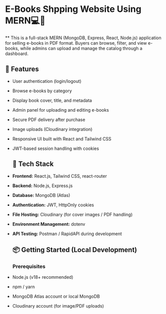 # E-Books Shpping Website Using MERN💻📁

** This is a full-stack MERN (MongoDB, Express, React, Node.js) application for selling e-books in PDF format. Buyers can browse, filter, and view e-books, while admins can upload and manage the catalog through a dashboard.

## 🚀 Features

- User authentication (login/logout)
- Browse e-books by category
- Display book cover, title, and metadata
- Admin panel for uploading and editing e-books
- Secure PDF delivery after purchase
- Image uploads (Cloudinary integration)
- Responsive UI built with React and Tailwind CSS
- JWT-based session handling with cookies

  ## 🧰 Tech Stack

- **Frontend:** React.js, Tailwind CSS, react-router
- **Backend:** Node.js, Express.js
- **Database:** MongoDB (Atlas)
- **Authentication:** JWT, HttpOnly cookies
- **File Hosting:** Cloudinary (for cover images / PDF handling)
- **Environment Management:** dotenv
- **API Testing:** Postman / RapidAPI during development

  ## 📦 Getting Started (Local Development)

  ### Prerequisites

- Node.js (v18+ recommended)
- npm / yarn
- MongoDB Atlas account or local MongoDB
- Cloudinary account (for image/PDF uploads)






  

